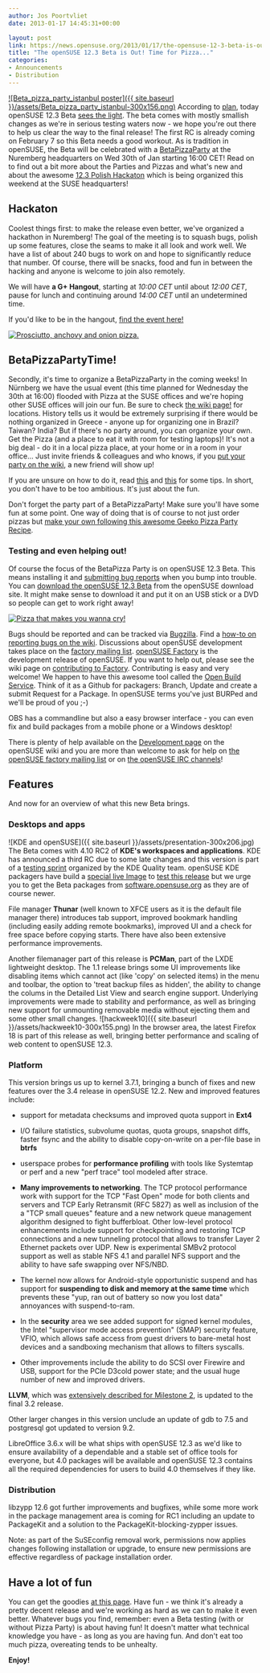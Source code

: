 ```yaml
---
author: Jos Poortvliet
date: 2013-01-17 14:45:31+00:00

layout: post
link: https://news.opensuse.org/2013/01/17/the-opensuse-12-3-beta-is-out-time-for-pizza/
title: "The openSUSE 12.3 Beta is Out! Time for Pizza..."
categories:
- Announcements
- Distribution
---
```

[![Beta_pizza_party_istanbul poster]({{ site.baseurl }}/assets/Beta_pizza_party_istanbul-300x156.png)](https://en.opensuse.org/File:Beta_pizza_party_istanbul.jpg)
According to [plan](http://en.opensuse.org/openSUSE:Roadmap), today openSUSE 12.3 Beta [sees the light](http://software.opensuse.org/developer). The beta comes with mostly smallish changes as we're in serious testing waters now - we hope you're out there to help us clear the way to the final release! The first RC is already coming on February 7 so this Beta needs a good workout. As is tradition in openSUSE, the Beta will be celebrated with a [BetaPizzaParty](https://en.opensuse.org/openSUSE:BetaPizzaParty) at the Nuremberg headquarters on Wed 30th of Jan starting 16:00 CET! Read on to find out a bit more about the Parties and Pizzas and what's new and about the awesome [12.3 Polish Hackaton](https://en.opensuse.org/openSUSE:12.3_polish_hackathon) which is being organized this weekend at the SUSE headquarters!<!-- more -->



## Hackaton


Coolest things first: to make the release even better, we've organized a hackathon in Nuremberg! The goal of the meeting is to squash bugs, polish up some features, close the seams to make it all look and work well. We have a list of about 240 bugs to work on and hope to significantly reduce that number. Of course, there will be snacks, food and fun in between the hacking and anyone is welcome to join also remotely.

We will have **a G+ Hangout**, starting at _10:00 CET_ until about _12:00 CET_, pause for lunch and continuing around _14:00 CET_ until an undetermined time.

If you'd like to be in the hangout, [find the event here!](https://plus.google.com/117513339231148517979/posts/8nQ6sd1wLyN)

[![Prosciutto, anchovy and onion pizza.](http://farm1.static.flickr.com/248/459381964_4d7141d15f_m.jpg)](http://www.flickr.com/photos/giovannijl-s_photohut/459381964/)


## BetaPizzaPartyTime!


Secondly, it's time to organize a BetaPizzaParty in the coming weeks! In Nürnberg we have the usual event (this time planned for Wednesday the 30th at 16:00) flooded with Pizza at the SUSE offices and we're hoping other SUSE offices will join our fun. Be sure to check [the wiki page!](http://en.opensuse.org/openSUSE:BetaPizzaParty) for locations. History tells us it would be extremely surprising if there would be nothing organized in Greece - anyone up for organizing one in Brazil? Taiwan? India?  But if there's no party around, you can organize your own. Get the Pizza (and a place to eat it with room for testing laptops)! It's not a big deal - do it in a local pizza place, at your home or in a room in your office... Just invite friends & colleagues and who knows, if you [put your party on the wiki](http://en.opensuse.org/openSUSE:BetaPizzaParty), a new friend will show up!

If you are unsure on how to do it, read [this](http://en.opensuse.org/openSUSE:Launch_party_HOWTO) and [this](http://blog.jospoortvliet.com/2011/08/10-steps-to-building-local-community.html) for some tips. In short, you don't have to be too ambitious. It's just about the fun.

Don't forget the party part of a BetaPizzaParty! Make sure you'll have some fun at some point. One way of doing that is of course to not just order pizzas but [make your own following this awesome Geeko Pizza Party Recipe](https://news.opensuse.org/?p=11150).



### Testing and even helping out!


Of course the focus of the BetaPizza Party is on openSUSE 12.3 Beta. This means installing it and [submitting bug reports](http://en.opensuse.org/openSUSE:Submitting_bug_reports) when you bump into trouble. You can [download the openSUSE 12.3 Beta](http://software.opensuse.org/developer) from the openSUSE download site. It might make sense to download it and put it on an USB stick or a DVD so people can get to work right away!

[![Pizza that makes you wanna cry!](http://farm2.static.flickr.com/1227/597174047_3eb1429c8b_m.jpg)](http://www.flickr.com/photos/57231735@N00/597174047/)

Bugs should be reported and can be tracked via [Bugzilla](http://bugzilla.novell.com/). Find a [how-to on reporting bugs on the wiki](http://en.opensuse.org/openSUSE:Submitting_bug_reports).
Discussions about openSUSE development takes place on the [factory mailing list](http://lists.opensuse.org/opensuse-factory). [openSUSE Factory](http://en.opensuse.org/Portal:Factory) is the development release of openSUSE. If you want to help out, please see the wiki page on [contributing to Factory](http://en.opensuse.org/openSUSE:How_to_contribute_to_Factory). Contributing is easy and very welcome! We happen to have this awesome tool called the [Open Build Service](http://en.opensuse.org/Portal:Build_Service). Think of it as a Github for packagers: Branch, Update and create a submit Request for a Package. In openSUSE terms you've just BURPed and we'll be proud of you ;-)

OBS has a commandline but also a easy browser interface - you can even fix and build packages from a mobile phone or a Windows desktop!

There is plenty of help available on the [Development page](http://en.opensuse.org/Portal:Development) on the openSUSE wiki and you are more than welcome to ask for help on [the openSUSE factory mailing list](http://lists.opensuse.org/opensuse-factory) or on [the openSUSE IRC channels](http://en.opensuse.org/openSUSE:Communication_channels#Instant_chat_.28IRC.29)!



## Features


And now for an overview of what this new Beta brings.



### Desktops and apps


![KDE and openSUSE]({{ site.baseurl }}/assets/presentation-300x206.jpg)
The Beta comes with 4.10 RC2 of **KDE's workspaces and applications**. KDE has announced a third RC due to some late changes and this version is part of a [testing sprint](http://www.sharpley.org.uk/blog/kde-testing) organized by the KDE Quality team. openSUSE KDE packagers have build a [special live Image](
http://www.dennogumi.org/2013/01/test-the-upcoming-opensuse-12-3-and-kde-workspace-applications-and-platform-4-10-rc2) to [test this release](http://community.kde.org/Getinvolved/Quality/Beta/4.10/AreasToTest) but we urge you to get the Beta packages from [software.opensuse.org](http://software.opensuse.org/developer/en) as they are of course newer.

File manager **Thunar** (well known to XFCE users as it is the default file manager there) introduces tab support, improved bookmark handling (including easily adding remote bookmarks), improved UI and a check for free space before copying starts. There have also been extensive performance improvements.

Another filemanager part of this release is **PCMan**, part of the LXDE lightweight desktop. The 1.1 release brings some UI improvements like disabling items which cannot act (like 'copy' on selected items) in the menu and toolbar, the option to 'treat backup files as hidden', the ability to change the colums in the Detailed List View and search engine support. Underlying improvements were made to stability and performance, as well as bringing new support for unmounting removable media without ejecting them and some other small changes.
![hackweek10]({{ site.baseurl }}/assets/hackweek10-300x155.png)
In the browser area, the latest Firefox 18 is part of this release as well, bringing better performance and scaling of web content to openSUSE 12.3.


### Platform


This version brings us up to kernel 3.7.1, bringing a bunch of fixes and new features over the 3.4 release in openSUSE 12.2. New and improved features include:


  * support for metadata checksums and improved quota support in **Ext4**


  * I/O failure statistics, subvolume quotas, quota groups, snapshot diffs, faster fsync and the ability to disable copy-on-write on a per-file base in **btrfs**


  * userspace probes for **performance profiling** with tools like Systemtap or perf and a new "perf trace" tool modeled after strace.


  * **Many improvements to networking**. The TCP protocol performance work with support for the TCP "Fast Open" mode for both clients and servers and TCP Early Retransmit (RFC 5827) as well as inclusion of the a "TCP small queues" feature and a new network queue management algorithm designed to fight bufferbloat. Other low-level protocol enhancements include support for checkpointing and restoring TCP connections and a new tunneling protocol that allows to transfer Layer 2 Ethernet packets over UDP. New is experimental SMBv2 protocol support as well as stable NFS 4.1 and parallel NFS support and the ability to have safe swapping over NFS/NBD.


  * The kernel now allows for Android-style opportunistic suspend and has support for **suspending to disk and memory at the same time** which prevents these "yup, ran out of battery so now you lost data" annoyances with suspend-to-ram.


  * In the **security** area we see added support for signed kernel modules, the Intel "supervisor mode access prevention" (SMAP) security feature, VFIO, which allows safe access from guest drivers to bare-metal host devices and a sandboxing mechanism that allows to filters syscalls.


  * Other improvements include the ability to do SCSI over Firewire and USB, support for the PCIe D3cold power state; and the usual huge number of new and improved drivers.


**LLVM**, which was [extensively described for Milestone 2](https://news.opensuse.org/2012/12/18/opensuse-12-3-milestone-2-released/), is updated to the final 3.2 release.

Other larger changes in this version unclude an update of gdb to 7.5 and postgresql got updated to version 9.2.

LibreOffice 3.6.x will be what ships with openSUSE 12.3 as we'd like to ensure availability of a dependable and a stable set of office tools for everyone, but 4.0 packages will be available and openSUSE 12.3 contains all the required dependencies for users to build 4.0 themselves if they like.



### Distribution


libzypp 12.6 got further improvements and bugfixes, while some more work in the package management area is coming for RC1 including an update to PackageKit and a solution to the PackageKit-blocking-zypper issues.

Note: as part of the SuSEconfig removal work, permissions now applies changes following installation or upgrade, to ensure new permissions are effective regardless of package installation order.



## Have a lot of fun


You can get the goodies [at this page](http://software.opensuse.org/developer). Have fun - we think it's already a pretty decent release and we're working as hard as we can to make it even better. Whatever bugs you find, remember: even a Beta testing (with or without Pizza Party) is about having fun! It doesn't matter what technical knowledge you have - as long as you are having fun. And don't eat too much pizza, overeating tends to be unhealty.

**Enjoy!**
		
